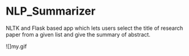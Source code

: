 # NLP_Summarizer
NLTK and Flask based app which lets users select the title of research paper from a given list and give the summary of abstract.

![]my.gif
